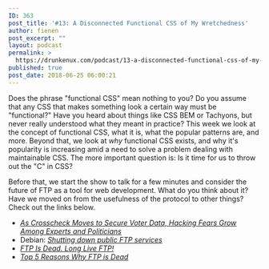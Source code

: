 ```yaml
---
ID: 363
post_title: '#13: A Disconnected Functional CSS of My Wretchedness'
author: fienen
post_excerpt: ""
layout: podcast
permalink: >
  https://drunkenux.com/podcast/13-a-disconnected-functional-css-of-my-wretchedness/
published: true
post_date: 2018-06-25 06:00:21
---
```

Does the phrase "functional CSS" mean nothing to you? Do you assume that any CSS that makes something look a certain way must be "functional?" Have you heard about things like CSS BEM or Tachyons, but never really understood what they meant in practice? This week we look at the concept of functional CSS, what it is, what the popular patterns are, and more. Beyond that, we look at <em>why</em> functional CSS exists, and why it's popularity is increasing amid a need to solve a problem dealing with maintainable CSS. The more important question is: Is it time for us to throw out the "C" in CSS?

Before that, we start the show to talk for a few minutes and consider the future of FTP as a tool for web development. What do you think about it? Have we moved on from the usefulness of the protocol to other things? Check out the links below.
<ul>
 	<li><em><a href="https://gizmodo.com/as-crosscheck-moves-to-secure-voter-data-hacking-fears-1822344007">As Crosscheck Moves to Secure Voter Data, Hacking Fears Grow Among Experts and Politicians</a></em></li>
 	<li>Debian: <em><a href="https://www.debian.org/News/2017/20170425">Shutting down public FTP services</a></em></li>
 	<li><em><a href="https://securityboulevard.com/2017/10/ftp-is-dead-long-live-ftp/">FTP Is Dead. Long Live FTP!</a></em></li>
 	<li><em><a href="https://filecamp.com/blog/top-5-reasons-ftp-dead/">Top 5 Reasons Why FTP is Dead</a></em></li>
</ul>